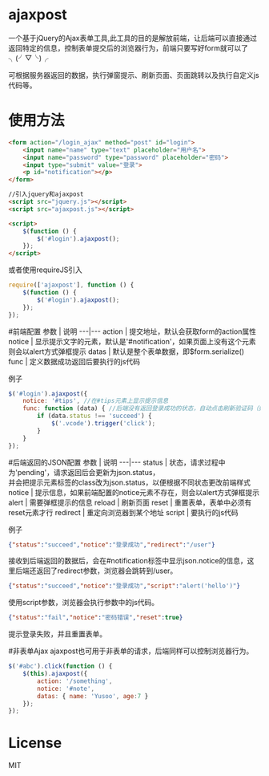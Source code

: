 # ajaxpost
一个基于jQuery的Ajax表单工具,此工具的目的是解放前端，让后端可以直接通过返回特定的信息，控制表单提交后的浏览器行为，前端只要写好form就可以了╮(╯▽╰)╭

可根据服务器返回的数据，执行弹窗提示、刷新页面、页面跳转以及执行自定义js代码等。

# 使用方法
```html
<form action="/login_ajax" method="post" id="login">
	<input name="name" type="text" placeholder="用户名">
	<input name="password" type="password" placeholder="密码">
	<input type="submit" value="登录">
	<p id="notification"></p>
</form>

//引入jquery和ajaxpost
<script src="jquery.js"></script>
<script src="ajaxpost.js"></script>

<script>
	$(function () {
		$('#login').ajaxpost();
	});
</script>
```
或者使用requireJS引入
```js
require(['ajaxpost'], function () {
	$(function () {
		$('#login').ajaxpost();
	});
});
```

#前端配置
参数 | 说明
---|---
action | 提交地址，默认会获取form的action属性
notice | 显示提示文字的元素，默认是'#notification'，如果页面上没有这个元素则会以alert方式弹框提示
datas | 默认是整个表单数据，即$form.serialize()
func | 定义数据成功返回后要执行的js代码

例子
```js
$('#login').ajaxpost({
	notice: '#tips', //在#tips元素上显示提示信息
	func: function (data) { //后端没有返回登录成功的状态，自动点击刷新验证码（如果有的话）
		if (data.status !== 'succeed') {
			$('.vcode').trigger('click');
		}
	}
});
```

#后端返回的JSON配置
参数 | 说明
---|---
status | 状态，请求过程中为'pending'，请求返回后会更新为json.status，<br>并会把提示元素标签的class改为json.status，以便根据不同状态更改前端样式
notice | 提示信息，如果前端配置的notice元素不存在，则会以alert方式弹框提示
alert | 需要弹框提示的信息
reload | 刷新页面
reset | 重置表单，表单中必须有reset元素才行
redirect | 重定向浏览器到某个地址
script | 要执行的js代码


例子
```json
{"status":"succeed","notice":"登录成功","redirect":"/user"}
```
接收到后端返回的数据后，会在#notification标签中显示json.notice的信息，这里后端还返回了redirect参数，浏览器会跳转到/user。

```json
{"status":"succeed","notice":"登录成功","script":"alert('hello')"}
```
使用script参数，浏览器会执行参数中的js代码。


```json
{"status":"fail","notice":"密码错误","reset":true}
```
提示登录失败，并且重置表单。

#非表单Ajax
ajaxpost也可用于非表单的请求，后端同样可以控制浏览器行为。
```js
$('#abc').click(function () {
	$(this).ajaxpost({
		action: '/something',
		notice: '#note',
		datas: { name: 'Yusoo', age:7 }
	});
});
```

# License
MIT